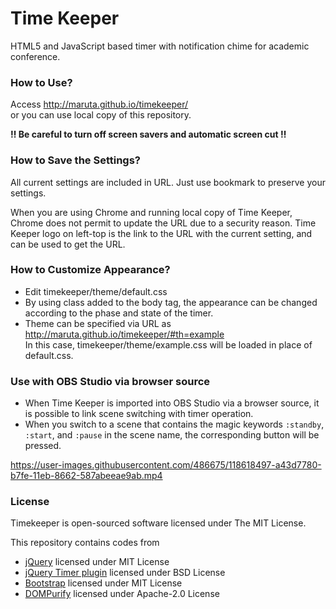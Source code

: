 # Time Keeper
HTML5 and JavaScript based timer with notification chime for academic conference.

### How to Use?
Access
http://maruta.github.io/timekeeper/  
or you can use local copy of this repository.

**:bangbang: Be careful to turn off screen savers and automatic screen cut :bangbang:**

### How to Save the Settings?
All current settings are included in URL.
Just use bookmark to preserve your settings.

When you are using Chrome and running local copy of Time Keeper,
Chrome does not permit to update the URL due to a security reason.
Time Keeper logo on left-top is the link to the URL with the current setting, and can be used to get the URL.

### How to Customize Appearance?

 * Edit timekeeper/theme/default.css
 * By using class added to the body tag, the appearance can be changed according to the phase and state of the timer.
 * Theme can be specified via URL as  
   http://maruta.github.io/timekeeper/#th=example  
   In this case, timekeeper/theme/example.css will be loaded in place of default.css.

### Use with OBS Studio via browser source

 * When Time Keeper is imported into OBS Studio via a browser source, it is possible to link scene switching with timer operation.
 * When you switch to a scene that contains the magic keywords `:standby`, `:start`, and `:pause` in the scene name, the corresponding button will be pressed.

https://user-images.githubusercontent.com/486675/118618497-a43d7780-b7fe-11eb-8662-587abeeae9ab.mp4

### License
Timekeeper is open-sourced software licensed under The MIT License.

This repository contains codes from
 * [jQuery](https://jquery.org/license/) licensed under MIT License
 * [jQuery Timer plugin](http://www.mattptr.net/) licensed under BSD License
 * [Bootstrap](https://github.com/twbs/bootstrap/blob/master/LICENSE) licensed under MIT License
 * [DOMPurify](https://github.com/cure53/DOMPurify) licensed under Apache-2.0 License
